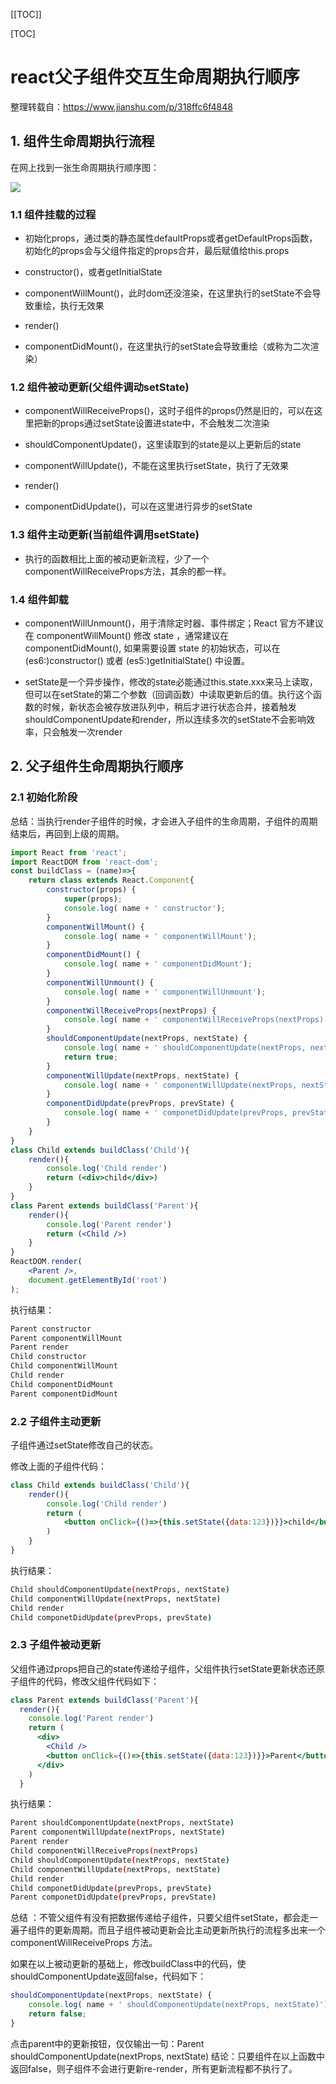 [[TOC]]

[TOC]



# react父子组件交互生命周期执行顺序

整理转载自：https://www.jianshu.com/p/318ffc6f4848

## 1. 组件生命周期执行流程

在网上找到一张生命周期执行顺序图：

![](./img/022-react.png)

### 1.1 组件挂载的过程

- 初始化props，通过类的静态属性defaultProps或者getDefaultProps函数，初始化的props会与父组件指定的props合并，最后赋值给this.props

- constructor()，或者getInitialState

- componentWillMount()，此时dom还没渲染，在这里执行的setState不会导致重绘，执行无效果

- render()

- componentDidMount()，在这里执行的setState会导致重绘（或称为二次渲染）

### 1.2 组件被动更新(父组件调动setState)

- componentWillReceiveProps()，这时子组件的props仍然是旧的，可以在这里把新的props通过setState设置进state中，不会触发二次渲染

- shouldComponentUpdate()，这里读取到的state是以上更新后的state

- componentWillUpdate()，不能在这里执行setState，执行了无效果

- render()

- componentDidUpdate()，可以在这里进行异步的setState

### 1.3 组件主动更新(当前组件调用setState)

- 执行的函数相比上面的被动更新流程，少了一个componentWillReceiveProps方法，其余的都一样。

### 1.4 组件卸载

- componentWillUnmount()，用于清除定时器、事件绑定；React 官方不建议在 componentWillMount() 修改 state ，通常建议在 componentDidMount(), 如果需要设置 state 的初始状态，可以在 (es6:)constructor() 或者 (es5:)getInitialState() 中设置。

- setState是一个异步操作，修改的state必能通过this.state.xxx来马上读取，但可以在setState的第二个参数（回调函数）中读取更新后的值。执行这个函数的时候，新状态会被存放进队列中，稍后才进行状态合并，接着触发shouldComponentUpdate和render，所以连续多次的setState不会影响效率，只会触发一次render

## 2. 父子组件生命周期执行顺序

### 2.1 初始化阶段

总结：当执行render子组件的时候，才会进入子组件的生命周期，子组件的周期结束后，再回到上级的周期。

```jsx
import React from 'react';
import ReactDOM from 'react-dom';
const buildClass = (name)=>{
    return class extends React.Component{
        constructor(props) {
            super(props);
            console.log( name + ' constructor');
        }
        componentWillMount() {
            console.log( name + ' componentWillMount');
        }
        componentDidMount() {
            console.log( name + ' componentDidMount');
        }
        componentWillUnmount() {
            console.log( name + ' componentWillUnmount');
        }
        componentWillReceiveProps(nextProps) {
            console.log( name + ' componentWillReceiveProps(nextProps)');
        }
        shouldComponentUpdate(nextProps, nextState) {
            console.log( name + ' shouldComponentUpdate(nextProps, nextState)');
            return true;
        }
        componentWillUpdate(nextProps, nextState) {
            console.log( name + ' componentWillUpdate(nextProps, nextState)');
        }
        componentDidUpdate(prevProps, prevState) {
            console.log( name + ' componetDidUpdate(prevProps, prevState)');
        }
    }
}
class Child extends buildClass('Child'){
    render(){
        console.log('Child render')
        return (<div>child</div>)
    }
}
class Parent extends buildClass('Parent'){
    render(){
        console.log('Parent render')
        return (<Child />)
    }
}
ReactDOM.render(
    <Parent />,
    document.getElementById('root')
);
```

执行结果：

```bash
Parent constructor
Parent componentWillMount
Parent render
Child constructor
Child componentWillMount
Child render
Child componentDidMount
Parent componentDidMount
```

### 2.2 子组件主动更新

子组件通过setState修改自己的状态。

修改上面的子组件代码：

```jsx
class Child extends buildClass('Child'){
    render(){
        console.log('Child render')
        return (
            <button onClick={()=>{this.setState({data:123})}}>child</button>
        )
    }
}
```

执行结果：

```bash
Child shouldComponentUpdate(nextProps, nextState)
Child componentWillUpdate(nextProps, nextState)
Child render
Child componetDidUpdate(prevProps, prevState)
```

### 2.3 子组件被动更新

父组件通过props把自己的state传递给子组件，父组件执行setState更新状态还原子组件的代码，修改父组件代码如下：

```jsx
class Parent extends buildClass('Parent'){
  render(){
    console.log('Parent render')
    return (
      <div>
        <Child />
        <button onClick={()=>{this.setState({data:123})}}>Parent</button>
      </div>
    )
  }
```

执行结果：

```bash
Parent shouldComponentUpdate(nextProps, nextState)
Parent componentWillUpdate(nextProps, nextState)
Parent render
Child componentWillReceiveProps(nextProps)
Child shouldComponentUpdate(nextProps, nextState)
Child componentWillUpdate(nextProps, nextState)
Child render
Child componetDidUpdate(prevProps, prevState)
Parent componetDidUpdate(prevProps, prevState)
```

总结 ：不管父组件有没有把数据传递给子组件，只要父组件setState，都会走一遍子组件的更新周期。而且子组件被动更新会比主动更新所执行的流程多出来一个componentWillReceiveProps 方法。

如果在以上被动更新的基础上，修改buildClass中的代码，使 shouldComponentUpdate返回false，代码如下：

```jsx
shouldComponentUpdate(nextProps, nextState) {
    console.log( name + ' shouldComponentUpdate(nextProps, nextState)');
    return false;
}
```

点击parent中的更新按钮，仅仅输出一句：Parent shouldComponentUpdate(nextProps, nextState)
结论：只要组件在以上函数中返回false，则子组件不会进行更新re-render，所有更新流程都不执行了。











